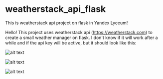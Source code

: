 # weatherstack_api_flask
This is weatherstack api project on flask in Yandex Lyceum!

Hello! This project uses weatherstack api (https://weatherstack.com) to create a small weather manager on flask.
I don't know if it will work after a while and if the api key will be active, but it should look like this:

![alt text](https://github.com/mateus4444/weatherstack_api_flask/blob/master/examples/ex1.png?raw=true)

![alt text](https://github.com/mateus4444/weatherstack_api_flask/blob/master/examples/ex2.png?raw=true)

![alt text](https://github.com/mateus4444/weatherstack_api_flask/blob/master/examples/ex3.png?raw=true)
